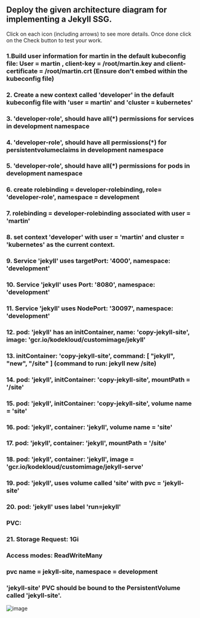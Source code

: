 
## Deploy the given architecture diagram for implementing a Jekyll SSG.


Click on each icon (including arrows) to see more details. Once done click on the Check button to test your work.



### 1.Build user information for martin in the default kubeconfig file: User = martin , client-key = /root/martin.key and client-certificate = /root/martin.crt (Ensure don't embed within the kubeconfig file)

### 2. Create a new context called 'developer' in the default kubeconfig file with 'user = martin' and 'cluster = kubernetes'

### 3. 'developer-role', should have all(*) permissions for services in development namespace

### 4. 'developer-role', should have all permissions(*) for persistentvolumeclaims in development namespace

### 5. 'developer-role', should have all(*) permissions for pods in development namespace

### 6. create rolebinding = developer-rolebinding, role= 'developer-role', namespace = development

### 7. rolebinding = developer-rolebinding associated with user = 'martin'

### 8. set context 'developer' with user = 'martin' and cluster = 'kubernetes' as the current context.

### 9. Service 'jekyll' uses targetPort: '4000', namespace: 'development'

### 10. Service 'jekyll' uses Port: '8080', namespace: 'development'

### 11. Service 'jekyll' uses NodePort: '30097', namespace: 'development'

### 12. pod: 'jekyll' has an initContainer, name: 'copy-jekyll-site', image: 'gcr.io/kodekloud/customimage/jekyll'

### 13. initContainer: 'copy-jekyll-site', command: [ "jekyll", "new", "/site" ] (command to run: jekyll new /site)

### 14. pod: 'jekyll', initContainer: 'copy-jekyll-site', mountPath = '/site'

### 15. pod: 'jekyll', initContainer: 'copy-jekyll-site', volume name = 'site'

### 16. pod: 'jekyll', container: 'jekyll', volume name = 'site'

### 17. pod: 'jekyll', container: 'jekyll', mountPath = '/site'

### 18. pod: 'jekyll', container: 'jekyll', image = 'gcr.io/kodekloud/customimage/jekyll-serve'

### 19. pod: 'jekyll', uses volume called 'site' with pvc = 'jekyll-site'

### 20. pod: 'jekyll' uses label 'run=jekyll'

### PVC:
### 21. Storage Request: 1Gi

  ###  Access modes: ReadWriteMany

  ###  pvc name = jekyll-site, namespace = development

   ### 'jekyll-site' PVC should be bound to the PersistentVolume called 'jekyll-site'.

   ![image](https://github.com/user-attachments/assets/5cd08454-edc8-4014-90af-865e95bdc970)

